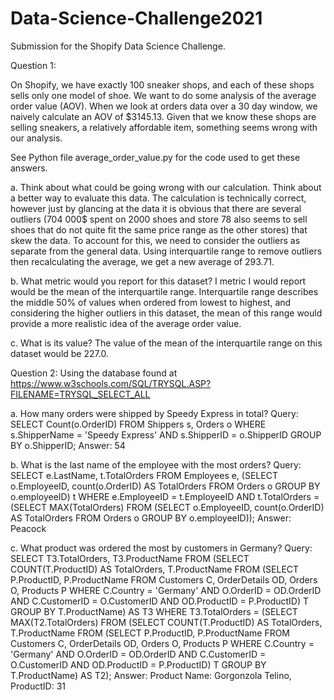 # Data-Science-Challenge2021
Submission for the Shopify Data Science Challenge.

Question 1:

On Shopify, we have exactly 100 sneaker shops, and each of these shops sells only one model of shoe. We want to do some analysis of the average order value (AOV). When we look at orders data over a 30 day window, we naively calculate an AOV of $3145.13. Given that we know these shops are selling sneakers, a relatively affordable item, something seems wrong with our analysis. 

See Python file average_order_value.py for the code used to get these answers.

a.	Think about what could be going wrong with our calculation. Think about a better way to evaluate this data. 
The calculation is technically correct, however just by glancing at the data it is obvious that there are several outliers (704 000$ spent on 2000 shoes and store 78 also seems to sell shoes that do not quite fit the same price range as the other stores) that skew the data. To account for this, we need to consider the outliers as separate from the general data. Using interquartile range to remove outliers then recalculating the average, we get a new average of 293.71.

b.	What metric would you report for this dataset?
I metric I would report would be the mean of the interquartile range. Interquartile range describes the middle 50% of values when ordered from lowest to highest, and considering the higher outliers in this dataset, the mean of this range would provide a more realistic idea of the average order value.

c.	What is its value?
The value of the mean of the interquartile range on this dataset would be 227.0.


Question 2: Using the database found at https://www.w3schools.com/SQL/TRYSQL.ASP?FILENAME=TRYSQL_SELECT_ALL

a.	How many orders were shipped by Speedy Express in total?
Query: 
SELECT Count(o.OrderID) 
FROM Shippers s, Orders o
WHERE s.ShipperName = 'Speedy Express' AND s.ShipperID = o.ShipperID
GROUP BY o.ShipperID;
Answer:
54

b.	What is the last name of the employee with the most orders?
Query:
SELECT e.LastName, t.TotalOrders
FROM Employees e, (SELECT o.EmployeeID, count(o.OrderID) AS TotalOrders
			            FROM Orders o
			             GROUP BY o.employeeID) t 
WHERE e.EmployeeID = t.EmployeeID 
      AND t.TotalOrders = (SELECT MAX(TotalOrders)
				                  FROM (SELECT o.EmployeeID, count(o.OrderID) AS TotalOrders
					                      FROM Orders o
					                      GROUP BY o.employeeID));
Answer:
Peacock

c.	What product was ordered the most by customers in Germany?
Query:
SELECT T3.TotalOrders, T3.ProductName
FROM (SELECT COUNT(T.ProductID) AS TotalOrders, T.ProductName
		  FROM (SELECT P.ProductID, P.ProductName
				    FROM Customers C, OrderDetails OD, Orders O, Products P
				    WHERE C.Country = 'Germany' AND O.OrderID = OD.OrderID AND C.CustomerID = O.CustomerID AND OD.ProductID = P.ProductID) T
		        GROUP BY T.ProductName) AS T3
WHERE T3.TotalOrders = (SELECT MAX(T2.TotalOrders)
                        FROM (SELECT COUNT(T.ProductID) AS TotalOrders, T.ProductName
	                            FROM (SELECT P.ProductID, P.ProductName
		                              	FROM Customers C, OrderDetails OD, Orders O, Products P
			                              WHERE C.Country = 'Germany' AND O.OrderID = OD.OrderID AND C.CustomerID = O.CustomerID AND OD.ProductID = P.ProductID) T
			                  GROUP BY T.ProductName) AS T2);
Answer:
Product Name: Gorgonzola Telino, ProductID: 31

